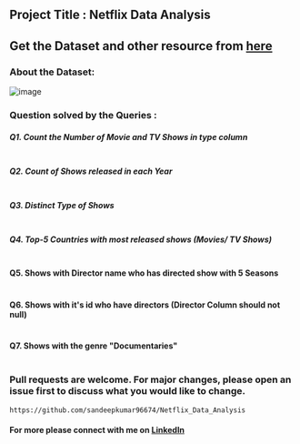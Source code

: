 ## Project Title : Netflix Data Analysis

## Get the Dataset and other resource from [here](https://drive.google.com/file/d/1xBNNC_0mHvPj_dY1DcKfKdnRzUeLpg7F/view?usp=sharing) 

### About the Dataset:
![image](https://github.com/user-attachments/assets/7690ea3e-c133-4ade-a033-11fc25fcf919)


### Question solved by the Queries :

##### Q1. Count the Number of Movie and TV Shows in type column
``` 
```

##### Q2. Count of Shows released in each Year
``` 
```

##### Q3. Distinct Type of Shows 
``` 
```

##### Q4. Top-5 Countries with most released shows (Movies/ TV Shows)
``` 
```
#### Q5. Shows with Director name who has directed show with 5 Seasons
```
```
#### Q6. Shows with it's id who have directors (Director Column should not null)
```
```
#### Q7. Shows with the genre "Documentaries"
```
```


### Pull requests are welcome. For major changes, please open an issue first to discuss what you would like to change.
```
https://github.com/sandeepkumar96674/Netflix_Data_Analysis
```
#### For more please connect with me on [LinkedIn](https://www.linkedin.com/in/the-sandeep-kumar)
